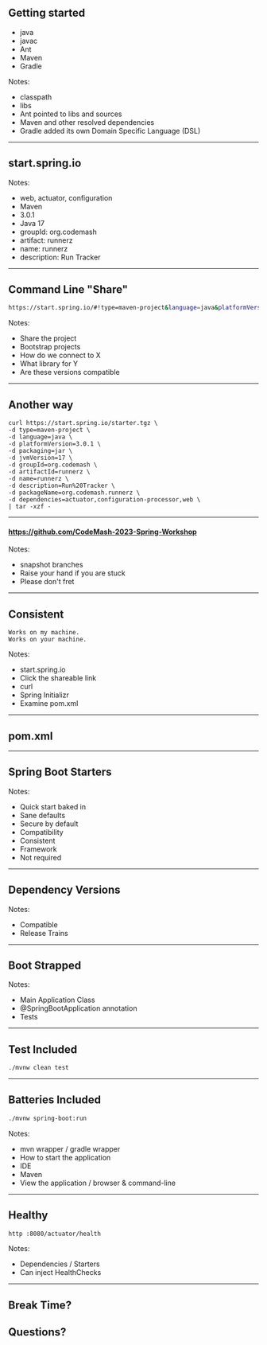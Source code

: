## Getting started

- java
- javac
- Ant
- Maven
- Gradle

Notes:
- classpath
- libs
- Ant pointed to libs and sources
- Maven and other resolved dependencies
- Gradle added its own Domain Specific Language (DSL)

---

## start.spring.io

Notes:
- web, actuator, configuration
- Maven
- 3.0.1
- Java 17
- groupId: org.codemash
- artifact: runnerz
- name: runnerz
- description: Run Tracker

---

## Command Line "Share"

```bash
https://start.spring.io/#!type=maven-project&language=java&platformVersion=3.0.1&packaging=jar&jvmVersion=17&groupId=org.codemash&artifactId=runnerz&name=runnerz&description=Run%20Tracker&packageName=org.codemash.runnerz&dependencies=actuator,configuration-processor,web
```

Notes:
- Share the project
- Bootstrap projects
- How do we connect to X
- What library for Y
- Are these versions compatible

---

## Another way

```text
curl https://start.spring.io/starter.tgz \
-d type=maven-project \
-d language=java \
-d platformVersion=3.0.1 \
-d packaging=jar \
-d jvmVersion=17 \
-d groupId=org.codemash \
-d artifactId=runnerz \
-d name=runnerz \
-d description=Run%20Tracker \
-d packageName=org.codemash.runnerz \
-d dependencies=actuator,configuration-processor,web \
| tar -xzf -
```

---

#### https://github.com/CodeMash-2023-Spring-Workshop

Notes:
- snapshot branches
- Raise your hand if you are stuck
- Please don't fret

---

## Consistent

```text
Works on my machine.
Works on your machine.
```

Notes:
- start.spring.io
- Click the shareable link
- curl
- Spring Initializr
- Examine pom.xml

---

## pom.xml

---

## Spring Boot Starters

Notes:
- Quick start baked in
- Sane defaults
- Secure by default
- Compatibility
- Consistent
- Framework
- Not required

---

## Dependency Versions

Notes:
- Compatible
- Release Trains

---

## Boot Strapped

Notes:
- Main Application Class
- @SpringBootApplication annotation
- Tests

---

## Test Included

```bash
./mvnw clean test
```

---

## Batteries Included

```bash
./mvnw spring-boot:run
```
Notes:
- mvn wrapper / gradle wrapper
- How to start the application
- IDE
- Maven
- View the application / browser & command-line

---

## Healthy

```bash
http :8080/actuator/health
```

Notes:
- Dependencies / Starters
- Can inject HealthChecks

---

## Break Time? 

## Questions?